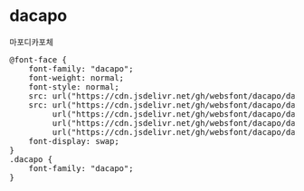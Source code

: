 # dacapo
마포디카포체

<pre>
@font-face {
    font-family: "dacapo";
    font-weight: normal;
    font-style: normal;
    src: url("https://cdn.jsdelivr.net/gh/websfont/dacapo/dacapo.eot");
    src: url("https://cdn.jsdelivr.net/gh/websfont/dacapo/dacapo.eot?#iefix") format("embedded-opentype"),
         url("https://cdn.jsdelivr.net/gh/websfont/dacapo/dacapo.woff2") format("woff2"),
         url("https://cdn.jsdelivr.net/gh/websfont/dacapo/dacapo.woff") format("woff"),
         url("https://cdn.jsdelivr.net/gh/websfont/dacapo/dacapo.ttf") format("truetype");
    font-display: swap;
}
.dacapo {
    font-family: "dacapo";
}
</pre>
